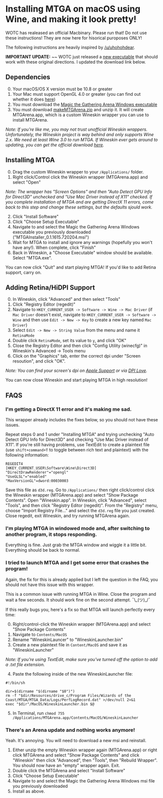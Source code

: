 # Installing MTGA on macOS using Wine, and making it look pretty!

WOTC has realeased an official Macbinary. Please run that! Do not use these instructions! They are now here for hisorical puroposes ONLY!

The following instructions are heavily inspired by [/u/uhohohdear](https://www.reddit.com/user/uhohohdear).

**IMPORTANT UPDATE:** ~~ WOTC just released a [new executable](https://forums.mtgarena.com/forums/threads/58489) that should work with these original directions. I updated the download link below.

## Dependencies

0. Your macOS/OS X version must be 10.8 or greater
1. Your Mac must support OpenGL 4.0 or greater (you can find out whether it does [here](https://support.apple.com/HT202823))
2. You must download the [Magic the Gathering Arena Windows executable](https://forums.mtgarena.com/forums/threads/58489)
3. You must download [makeMTGArena.zip](https://github.com/abcbarryn/MTGArena-for-mac/releases/download/Ver-1.0/MTGArena.zip) and unzip it. It will create MTGArena.app, which is a custom Wineskin wrapper you can use to install MTGArena.

*Note: If you're like me, you may not trust unofficial Wineskin wrappers. Unfortunately, the Wineskin project is way behind and only supports Wine 2.x. We need at least Wine 3.0 to run MTGA. If Wineskin ever gets around to updating, you can get the official download [here](http://wineskin.urgesoftware.com/tiki-index.php?page=Downloads).*

## Installing MTGA

0. Drag the custom Wineskin wrapper to your `/Applications/` folder.
1. Right click/Control click the Wineskin wrapper (MTGArena.app) and select "Open"

*Note: The wrapper has "Screen Options" and then "Auto Detect GPU Info for Direct3D" unchecked and "Use Mac Driver instead of X11" checked. If you complete installation of MTGA and are getting DirectX 11 errors, come back to this step and change these settings, but the defaults sjould work.*

2. Click "Install Software"
3. Click "Choose Setup Executable"
4. Navigate to and select the Magic the Gathering Arena Windows executable you previously downloaded ("MTGAInstaller_0.1.1615.720204.msi")
5. Wait for MTGA to install and ignore any warnings (hopefully you won't have any!). When complete, click "Finish"
6. Back in Wineskin, a "Choose Executable" window should be available. Select "MTGA.exe".

You can now click "Quit" and start playing MTGA! If you'd like to add Retina support, carry on.

## Adding Retina/HiDPI Support

0. In Wineskin, click "Advanced" and then select "Tools"
1. Click "Registry Editor (regedit)"
2. Navigate to `HKEY_CURRENT_USER -> Software -> Wine -> Mac Driver` (if `Mac Driver` doesn't exist, navigate to `HKEY_CURRENT_USER -> Software -> Wine` and then use `Edit -> New -> Key` to create a new key named `Mac Driver`)
3. Select `Edit -> New -> String Value` from the menu and name it `RetinaMode`
4. Double click `RetinaMode`, set its value to `y`, and click "OK"
5. Close the Registry Editor and then click "Config Utility (winecfg)" in Wineskin's Advanced -> Tools menu
6. Click on the "Graphics" tab, enter the correct dpi under "Screen resoution", and click "OK".

  *Note: You can find your screen's dpi on [Apple Support](https://support.apple.com/en-us/HT202471) or via [DPI Love](http://dpi.lv/).*
  
You can now close Wineskin and start playing MTGA in high resolution!

## FAQS

### I'm getting a DirectX 11 error and it's making me sad.
This wrapper already includes the fixes below, so you should not have these issues.

Repeat steps 0 and 1 under "Installing MTGA" and trying unchecking "Auto Detect GPU Info for Direct3D" and checking "Use Mac Driver instead of X11". If you're still having problems, use TextEdit to create a plaintext file (use `shift+command+T` to toggle between rich text and plaintext) with the following information:

```
REGEDIT4
[HKEY_CURRENT_USER\Software\Wine\Direct3D]
"DirectDrawRenderer"="opengl"
"UseGLSL"="enabled"
"MaxVersionGL"=dword:00030003
```

Save this file as `d3d.reg`. Go to `/Applications/` then right click/control click the Wineskin wrapper (MTGArena.app) and select "Show Package Contents". Open "Wineskin.app". In Wineskin, click "Advanced", select "Tools", and then click "Registry Editor (regedit)". From the "Registry" menu, choose "Import Registry File..." and select the `d3d.reg` file you just created. Close regedit, exit Wineskin, and try running MTGArena again.

### I'm playing MTGA in windowed mode and, after switching to another program, it stops responding.
Everything is fine. Just grab the MTGA window and wiggle it a little bit. Everything should be back to normal.

### I tried to launch MTGA and I get some error that crashes the program!
Again, the fix for this is already applied but I left the question in the FAQ, you should not have this issue with this wrapper.

This is a common issue with running MTGA in Wine. Close the program and wait a few seconds. It should work fine on the second attempt. ¯\\\_(ツ)\_/¯

If this really bugs you, here's a fix so that MTGA will launch perfectly every time:

0. Right/control-click the Wineskin wrapper (MTGArena.app) and select "Show Package Contents"
1. Navigate to `Contents/MacOS`
2. Rename "WineskinLauncer" to "WineskinLauncher.bin"
3. Create a new plaintext file in `Content/MacOS` and save it as "WineskinLauncher"

  *Note: If you're using TextEdit, make sure you've turned off the option to add a .txt file extension.*

4. Paste the following inside of the new WineskinLauncher file:

```
#!/bin/sh

dir=$(dirname "$(dirname "$0")")
rm -f "$dir/Resources/drive_c/Program Files/Wizards of the Coast/MTGA/MTGA_Data/Logs/PerfLogRecord.dat" >/dev/null 2>&1
exec "$dir"/MacOS/WineskinLauncher.bin $@
```

5. In Terminal, run `chmod 755 /Applications/MTGArena.app/Contents/MacOS/WineskinLauncher`

### There's an Arena update and nothing works anymore!
Yeah. It's annoying. You will need to download a new msi and reinstall.

1. Either unzip the empty Wineskin wrapper again (MTGArena.app) or right click MTGArena and select "Show Package Contents" and click "Wineskin" then click "Advanced", then "Tools", then "Rebuild Wrapper". You should now have an "empty" wrapper again. Exit.
3. Double click the MTGArena and select "Install Software"
4. Click "Choose Setup Executable"
5. Navigate to and select the Magic the Gathering Arena Windows msi file you previously downloaded
6. Install as above.
